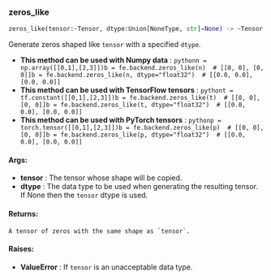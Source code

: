 

### zeros_like
```python
zeros_like(tensor:~Tensor, dtype:Union[NoneType, str]=None) -> ~Tensor
```
Generate zeros shaped like `tensor` with a specified `dtype`.
* **This method can be used with Numpy data** : ```pythonn = np.array([[0,1],[2,3]])b = fe.backend.zeros_like(n)  # [[0, 0], [0, 0]]b = fe.backend.zeros_like(n, dtype="float32")  # [[0.0, 0.0], [0.0, 0.0]]```
* **This method can be used with TensorFlow tensors** : ```pythont = tf.constant([[0,1],[2,3]])b = fe.backend.zeros_like(t)  # [[0, 0], [0, 0]]b = fe.backend.zeros_like(t, dtype="float32")  # [[0.0, 0.0], [0.0, 0.0]]```
* **This method can be used with PyTorch tensors** : ```pythonp = torch.tensor([[0,1],[2,3]])b = fe.backend.zeros_like(p)  # [[0, 0], [0, 0]]b = fe.backend.zeros_like(p, dtype="float32")  # [[0.0, 0.0], [0.0, 0.0]]```

#### Args:

* **tensor** :  The tensor whose shape will be copied.
* **dtype** :  The data type to be used when generating the resulting tensor. If None then the `tensor` dtype is used.

#### Returns:
    A tensor of zeros with the same shape as `tensor`.

#### Raises:

* **ValueError** :  If `tensor` is an unacceptable data type.